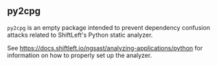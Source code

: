 ## py2cpg

`py2cpg` is an empty package intended to prevent dependency
confusion attacks related to ShiftLeft's Python static analyzer.

See https://docs.shiftleft.io/ngsast/analyzing-applications/python for
information on how to properly set up the analyzer.
